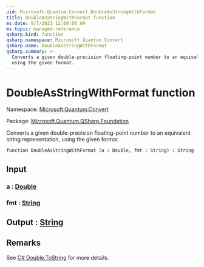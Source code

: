 ```yaml
---
uid: Microsoft.Quantum.Convert.DoubleAsStringWithFormat
title: DoubleAsStringWithFormat function
ms.date: 9/7/2021 12:00:00 AM
ms.topic: managed-reference
qsharp.kind: function
qsharp.namespace: Microsoft.Quantum.Convert
qsharp.name: DoubleAsStringWithFormat
qsharp.summary: >-
  Converts a given double-precision floating-point number to an equivalent string representation,
  using the given format.
---
```


# DoubleAsStringWithFormat function

Namespace: [Microsoft.Quantum.Convert](xref:Microsoft.Quantum.Convert)

Package: [Microsoft.Quantum.QSharp.Foundation](https://nuget.org/packages/Microsoft.Quantum.QSharp.Foundation)


Converts a given double-precision floating-point number to an equivalent string representation,using the given format.

```qsharp
function DoubleAsStringWithFormat (a : Double, fmt : String) : String
```


## Input

### a : [Double](xref:microsoft.quantum.qsharp.valueliterals#double-literals)




### fmt : [String](xref:microsoft.quantum.qsharp.valueliterals#string-literals)





## Output : [String](xref:microsoft.quantum.qsharp.valueliterals#string-literals)



## Remarks

See [C# Double.ToString](https://docs.microsoft.com/dotnet/api/system.double.tostring?view=netframework-4.7.1#System_Double_ToString_System_String_) for more details.